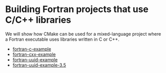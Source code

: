 # Building Fortran projects that use C/C++ libraries

We will show how CMake can be used for a mixed-language project where a Fortran
executable uses libraries written in C or C++.


- [fortran-c-example](fortran-c-example/)
- [fortran-cxx-example](fortran-cxx-example/)
- [fortran-uuid-example](fortran-uuid-example/)
- [fortran-uuid-example-3.5](fortran-uuid-example-3.5/)
